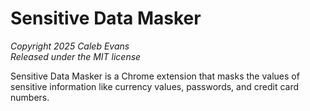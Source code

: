 # Sensitive Data Masker

_Copyright 2025 Caleb Evans_  
_Released under the MIT license_

Sensitive Data Masker is a Chrome extension that masks the values of sensitive information like currency values, passwords, and credit card numbers.
